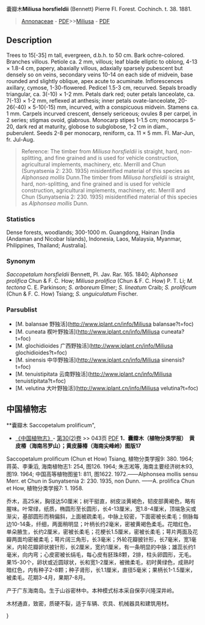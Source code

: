 囊瓣木**Miliusa horsfieldii** (Bennett) Pierre Fl. Forest. Cochinch. t. 38. 1881.

> [Annonaceae](http://www.iplant.cn/info/Annonaceae?t=foc) - [PDF](http://www.iplant.cn/foc/pdf/Annonaceae.pdf)>>[Miliusa](http://www.iplant.cn/info/Miliusa?t=foc) - [PDF](http://www.iplant.cn/foc/pdf/Miliusa.pdf)

## Description

Trees to 15[-35] m tall, evergreen, d.b.h. to 50 cm. Bark ochre-colored. Branches villous. Petiole ca. 2 mm, villous; leaf blade elliptic to oblong, 4-13 × 1.8-4 cm, papery, abaxially villous, adaxially sparsely pubescent but densely so on veins, secondary veins 10-14 on each side of midvein, base rounded and slightly oblique, apex acute to acuminate. Inflorescences axillary, cymose, 1-30-flowered. Pedicel 1.5-3 cm, recurved. Sepals broadly triangular, ca. 3(-10) × 1-2 mm. Petals dark red; outer petals lanceolate, ca. 7(-13) × 1-2 mm, reflexed at anthesis; inner petals ovate-lanceolate, 20-26(-40) × 5-10(-15) mm, incurved, with a conspicuous midvein. Stamens ca. 1 mm. Carpels incurved crescent, densely sericeous; ovules 8 per carpel, in 2 series; stigmas ovoid, glabrous. Monocarp stipes 1-1.5 cm; monocarps 5-20, dark red at maturity, globose to subglobose, 1-2 cm in diam., puberulent. Seeds 2-8 per monocarp, reniform, ca. 11 × 5 mm. Fl. Mar-Jun, fr. Jul-Aug.


> Reference: 
> The timber from *Miliusa horsfieldii* is straight, hard, non-splitting, and fine grained and is used for vehicle construction, agricultural implements, machinery, etc. Merrill and Chun (Sunyatsenia 2: 230. 1935) misidentified material of this species as *Alphonsea mollis* Dunn.The timber from *Miliusa horsfieldii* is straight, hard, non-splitting, and fine grained and is used for vehicle construction, agricultural implements, machinery, etc. Merrill and Chun (Sunyatsenia 2: 230. 1935) misidentified material of this species as *Alphonsea mollis* Dunn.

### Statistics
Dense forests, woodlands; 300-1000 m. Guangdong, Hainan [India (Andaman and Nicobar Islands), Indonesia, Laos, Malaysia, Myanmar, Philippines, Thailand; Australia].

### Synonym
*Saccopetalum horsfieldii* Bennett, Pl. Jav. Rar. 165. 1840; *Alphonsea prolifica* Chun & F. C. How; *Miliusa prolifica* (Chun & F. C. How) P. T. Li; *M. tectona* C. E. Parkinson; *S. arboreum* Elmer; *S. lineatum* Craib; *S. prolificum* (Chun & F. C. How) Tsiang; *S. unguiculatum* Fischer.



### Parsublist

* [M.  balansae  野独活](http://www.iplant.cn/info/Miliusa balansae?t=foc)
* [M.  cuneata  楔叶野独活](http://www.iplant.cn/info/Miliusa cuneata?t=foc)
* [M.  glochidioides  广西野独活](http://www.iplant.cn/info/Miliusa glochidioides?t=foc)
* [M.  sinensis  中华野独活](http://www.iplant.cn/info/Miliusa sinensis?t=foc)
* [M.  tenuistipitata  云南野独活](http://www.iplant.cn/info/Miliusa tenuistipitata?t=foc)
* [M.  velutina  大叶野独活](http://www.iplant.cn/info/Miliusa velutina?t=foc)

## 中国植物志



**囊瓣木 Saccopetalum prolificum",


* [《中国植物志》](http://www.iplant.cn/frps)- [第30(2)卷](http://www.iplant.cn/frps/vol/30(2)) >> 043页 [PDF](http://www.iplant.cn/frps/pdf/30(2)/043.pdf)
**1．囊瓣木（植物分类学报）　黄皮椿（海南吊罗山）；黄皮藤椿（海南尖峰岭）图版17**

Saccopetalum prolificum (Chun et How) Tsiang, 植物分类学报9: 380. 1964; 蒋英、李秉滔, 海南植物志1: 254, 图126. 1964; 朱志淞等, 海南主要经济树木93, 图19. 1964; 中国高等植物图鉴1: 811, 图1622. 1972.——Alphonsea mollis sensu Merr. et Chun in Sunyatsenia 2: 230. 1935, non Dunn. ——A. prolifica Chun et How, 植物分类学报7: 1. 1958.

乔木，高25米，胸径达50厘米；树干挺直，树皮淡黄褐色，韧皮部黄褐色，略有腥味。叶常绿，纸质，椭圆形至长圆形，长4-13厘米，宽1.8-4厘米，顶端急尖或渐尖，基部圆形而稍偏斜，上面被疏柔毛，中脉上较密，下面密被长柔毛；侧脉每边10-14条，纤细，两面稍明显；叶柄长约2毫米，密被黄褐色柔毛。花暗红色，单朵腋生，长约2厘米，密被长柔毛；花梗长1.5厘米，密被长柔毛；萼片两面及花瓣两面均密被柔毛；萼片阔三角形，长3毫米；外轮花瓣披针形，长7毫米，宽1毫米，内轮花瓣卵状披针形，长2厘米，宽约1厘米，有一条明显的中脉；雄蕊长约1毫米，向内弯；心皮密被长绢毛，每心皮有胚珠8颗，2排，柱头卵圆形，无毛。果15-30个，卵状或近圆球状，长和宽1-2厘米，被微柔毛，初时黄绿色，成熟时暗红色，内有种子2-8颗；种子肾形，长1.1厘米，直径5毫米；果柄长1-1.5厘米，被柔毛。花期3-4月，果期7-8月。

产于广东海南岛。生于山谷密林中。本种模式标本采自保亭兴隆深井岭。

木材通直，致密，质硬不裂，适于车辆、农具、机械器具和建筑用材。



}